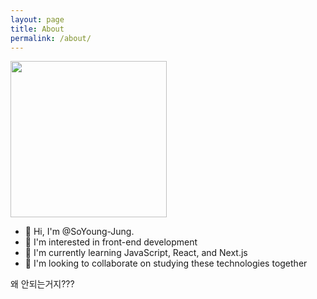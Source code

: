 ```yaml
---
layout: page
title: About
permalink: /about/
---
```


<img src='/images/' width='250px'>

- 👋 Hi, I'm @SoYoung-Jung.
- 👀 I'm interested in front-end development
- 🌱 I'm currently learning JavaScript, React, and Next.js
- 💞️ I'm looking to collaborate on studying these technologies together

왜 안되는거지???
